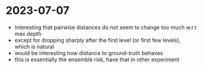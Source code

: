 # 2023-07-07

- Interesting that pairwise distances do not seem to change too much w.r.t max depth
- except for dropping sharply after the first level (or first few levels), which is natural
- would be interesting how distance to ground-truth behaves
- this is essentially the ensemble risk, have that in other experiment